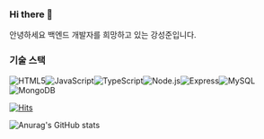 ### Hi there 👋


안녕하세요 백엔드 개발자를 희망하고 있는 강성준입니다.

### 기술 스택

<img alt="HTML5" src ="https://img.shields.io/badge/HTML5-E34F26.svg?&style=for-the-badge&logo=HTML5&logoColor=white"/><img alt="JavaScript" src ="https://img.shields.io/badge/JavaScript-F7DF1E.svg?&style=for-the-badge&logo=#F7DF1E&logoColor=yellow"/><img alt="TypeScript" src ="https://img.shields.io/badge/TypeScript-3178C6.svg?&style=for-the-badge&logo=TypeScript&logoColor=white"/><img alt="Node.js" src ="https://img.shields.io/badge/Node.js-339933.svg?&style=for-the-badge&logo=Node.js&logoColor=white"/><img alt="Express" src ="https://img.shields.io/badge/Express-000000.svg?&style=for-the-badge&logo=Express&logoColor=white"/><img alt="MySQL" src ="https://img.shields.io/badge/MySQL-4479A1.svg?&style=for-the-badge&logo=MySQL&logoColor=white"/><img alt="MongoDB" src ="https://img.shields.io/badge/MongoDB-47A248.svg?&style=for-the-badge&logo=MongoDB&logoColor=white"/>


[![Hits](https://hits.seeyoufarm.com/api/count/incr/badge.svg?url=https%3A%2F%2Fgithub.com%2Fcomeintostout&count_bg=%2379C83D&title_bg=%2377A46E&icon=&icon_color=%23E7E7E7&title=hits&edge_flat=false)](https://hits.seeyoufarm.com)

![Anurag's GitHub stats](https://github-readme-stats.vercel.app/api?username=comeintostout&show_icons=true&theme=merko)


<!--
**comeintostout/comeintostout** is a ✨ _special_ ✨ repository because its `README.md` (this file) appears on your GitHub profile.

Here are some ideas to get you started:

- 🔭 I’m currently working on ...
- 🌱 I’m currently learning ...
- 👯 I’m looking to collaborate on ...
- 🤔 I’m looking for help with ...
- 💬 Ask me about ...
- 📫 How to reach me: ...
- 😄 Pronouns: ...
- ⚡ Fun fact: ...
-->
